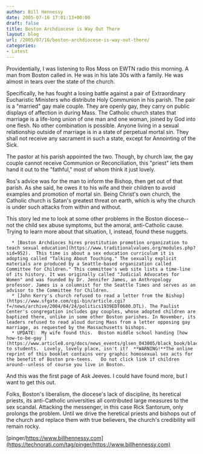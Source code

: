 ```yaml
---
author: Bill Hennessy
date: 2005-07-16 17:01:13+00:00
draft: false
title: Boston Archdiocese is Way Out There
layout: blog
url: /2005/07/16/boston-archdiocese-is-way-out-there/
categories:
- Latest
---
```


Providentially, I was listening to Ros Moss on EWTN radio this morning.  A man from Boston called in.  He was in his late 30s with a family.  He was almost in tears over the state of the church.

Specifically, he has fought a losing battle against a pair of Extraordinary Eucharistic Ministers who distribute Holy Communion in his parish.  The pair is a "married" gay male couple.  They are openly gay, they carry on public displays of affection in during Mass.    The Catholic church states that marriage is a life-long union of one man and one woman, joined by God into one flesh.  No other combination is possible.  Anyone living in a sexual relationship outside of marriage is in a state of perpetual mortal sin.  They shall not receive any sacrament in such a state, except for Annointing of the Sick.

The pastor at his parish appointed the two.  Though, by church law, the gay couple cannot receive Communion or Reconciliation, this "priest" lets them hand it out to the "fathful," most of whom think it just lovely.

Ros's advice was for the man to inform the Bishop, then get out of that parish.  As she said, he owes it to his wife and their children to avoid examples and promotion of mortal sin.  Being Christ's own church, the Catholic church is Satan's greatest threat on earth, which is why the church is under such attacks from within and without.

This story led me to look at some other problems in the Boston diocese--not the child sex abuse symptoms, but the amoral, anti-Catholic cause.  Trying to learn more about that situation, I, instead, found these nuggets.



	  * [Boston Archdioces hires prostitution promotion organization to teach sexual education](https://www.traditionalvalues.org/modules.php?sid=952).  This time is about a sex education curriculum it is adopting called "Talking About Touching." The sexually explicit materials are produced by a Seattle-based organization called Committee for Children." This committee's web site lists a time-line of its history. It was originally called "Judicial Advocates for Women" and was founded by Dr. Jennifer James, an Anthropology professor. James is a columnist for the Seattle Times and serves as an advisor to the Committee for Children. 
	  * [John Kerry's church refused to read a letter from the Bishop](https://www.sfgate.com/cgi-bin/article.cgi?f=/news/archive/2004/04/24/politics1939EDT0600.DTL). The Paulist Center's congregation includes gay couples, whose adopted children are baptized there, unlike in some other Boston parishes. In November, its leaders refused to read aloud during Mass from a letter opposing gay marriage, as requested by the Massachusetts bishops.
	  * UPDATE:  My wife found this.  Boston middle school handing [how how-to-be-gay ](https://www.article8.org/docs/news_events/glsen_043005/black_book/black_book_inside.htm)books to students.  Lovely, lovely place, isn't it?  **WARNING!**The online reprint of this booklet contains very graphic homosexual sex acts for the benefit of Boston pre-teens.   Do not click link if children around--unless of course you live in Boston.



And this was the first page of Ask Jeeves.  I could have found more, but I want to get this out.

Folks, Boston's liberalism, the diocese's lack of discipline, its heretical priests, its anti-Catholic universities all contributed large measures to the sex scandal.   Attacking the messenger, in this case Rick Santorum, only prolongs the problem.  Until we drive the heretical priests and bishops out of the church and replace them with true believers, the church's credibility will remain rocky.

[pinger/https://www.billhennessy.com](https://technorati.com/tag/pinger/https://www.billhennessy.com)
